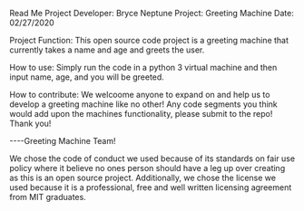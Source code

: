Read Me
Project Developer: Bryce Neptune
Project: Greeting Machine
Date: 02/27/2020

Project Function: This open source code project is a greeting machine that currently takes a name and age and greets the user.

How to use: Simply run the code in a python 3 virtual machine and then input name, age, and you will be greeted.

How to contribute: We welcoome anyone to expand on and help us to develop a greeting machine like no other! Any code segments you think would add upon the machines functionality, please submit to the repo! Thank you!

----Greeting Machine Team!

We chose the code of conduct we used because of its standards on fair use policy where it believe no ones person should have a leg up over creating as this is an open source project. Additionally, we chose the license we used because it is a professional, free and well written licensing agreement from MIT graduates.